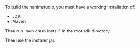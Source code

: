 To build the nanimstudio, you must have a working installation of:

- JDK
- Maven

Then run 'mvn clean install" in the root sdk directory.

Then use the installer jar.
